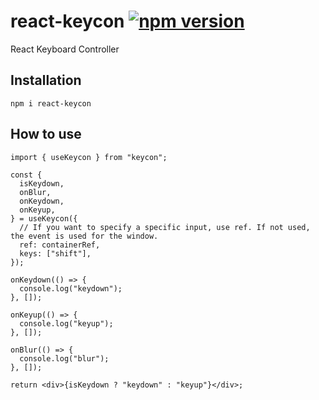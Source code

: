 # react-keycon  [![npm version](https://badge.fury.io/js/react-keycon.svg)](https://badge.fury.io/js/react-keycon) 

React Keyboard Controller

## Installation
```
npm i react-keycon
```

## How to use

```tsx
import { useKeycon } from "keycon";

const {
  isKeydown,
  onBlur,
  onKeydown,
  onKeyup,
} = useKeycon({
  // If you want to specify a specific input, use ref. If not used, the event is used for the window.
  ref: containerRef,
  keys: ["shift"],
});

onKeydown(() => {
  console.log("keydown");
}, []);

onKeyup(() => {
  console.log("keyup");
}, []);

onBlur(() => {
  console.log("blur");
}, []);

return <div>{isKeydown ? "keydown" : "keyup"}</div>;
```